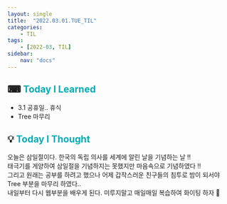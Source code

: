 ```yaml
---
layout: single
title:  "2022.03.01.TUE_TIL"
categories: 
    - TIL
tags: 
    - [2022-03, TIL]
sidebar:
    nav: "docs"
---
```



## ⌨ <a style="color:#00adb5">Today I Learned</a>
- 3.1 공휴일.. 휴식
- Tree 마무리
 
## 💡 <a style="color:#00adb5">Today I Thought</a>
오늘은 삼일절이다. 한국의 독립 의사를 세계에 알린 날을 기념하는 날 !!<br>
태극기를 게양하여 삼일절을 기념하지는 못했지만 마음속으로 기념하였다 !! <br>
그리고 원래는 공부를 하려고 했으나 어제 갑작스러운 친구들의 침투로 밤이 되서야 Tree 부분을 마무리 하였다..<br>
내일부터 다시 웹부분을 배우게 된다. 미루지말고 매일매일 복습하여 화이팅 하자 🧐